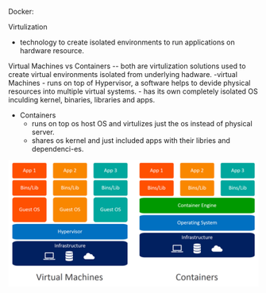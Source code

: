 Docker:

Virtulization 
- technology to create isolated environments to run applications on hardware resource. 

Virtual Machines vs Containers
-- both are virtulization solutions used to create virtual environments isolated from underlying hadware.
-virtual Machines
    - runs on top of Hypervisor,  a software helps to devide physical resources into multiple virtual systems. 
    - has its own completely isolated OS inculding kernel, binaries, libraries and apps. 
- Containers    
    - runs on top os host OS and virtulizes just the os instead of physical server. 
    - shares os kernel and just included apps with their libries and dependenci-es.

![VM vs Container](../Images/VM-vs-Container.jpg)








